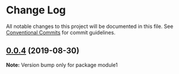 # Change Log

All notable changes to this project will be documented in this file.
See [Conventional Commits](https://conventionalcommits.org) for commit guidelines.

## [0.0.4](https://github.com/BaluVyamajala/test-multi-modules/compare/v0.0.3...v0.0.4) (2019-08-30)

**Note:** Version bump only for package module1
